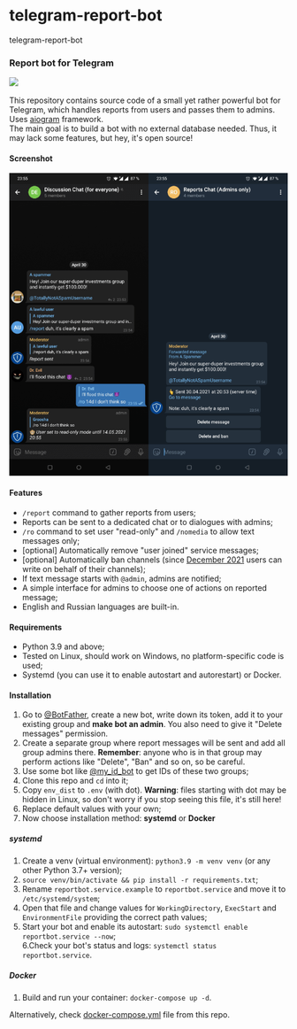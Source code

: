 # telegram-report-bot
 telegram-report-bot
### Report bot for Telegram

<a href="https://hub.docker.com/r/alphashell/telegram-report-bot"><img src="https://img.shields.io/badge/Docker%20Hub-telegram--report--bot-blue"></a> 

This repository contains source code of a small yet rather powerful bot for Telegram, which handles reports from users and passes them to admins. 
Uses [aiogram](https://github.com/aiogram/aiogram) framework.  
The main goal is to build a bot with no external database needed. Thus, it may lack some features, but hey, it's open source!

#### Screenshot

![Left - main group. Right - group for admins only. If you don't see this image, please check GitHub repo](screenshots/cover.png)

#### Features
* `/report` command to gather reports from users;  
* Reports can be sent to a dedicated chat or to dialogues with admins;  
* `/ro` command to set user "read-only" and `/nomedia` to allow text messages only;
* [optional] Automatically remove "user joined" service messages;  
* [optional] Automatically ban channels (since 
[December 2021](https://telegram.org/blog/protected-content-delete-by-date-and-more#anonymous-posting-in-public-groups) 
users can write on behalf of their channels);  
* If text message starts with `@admin`, admins are notified;  
* A simple interface for admins to choose one of actions on reported message;  
* English and Russian languages are built-in.

#### Requirements
* Python 3.9 and above;  
* Tested on Linux, should work on Windows, no platform-specific code is used;  
* Systemd (you can use it to enable autostart and autorestart) or Docker.

#### Installation  
1. Go to [@BotFather](https://t.me/telegram), create a new bot, write down its token, add it to your existing group 
and **make bot an admin**. You also need to give it "Delete messages" permission.  
2. Create a separate group where report messages will be sent and add all group admins there. 
**Remember**: anyone who is in that group may perform actions like "Delete", "Ban" and so on, so be careful.  
3. Use some bot like [@my_id_bot](https://t.me/my_id_bot) to get IDs of these two groups;  
4. Clone this repo and `cd` into it;  
5. Copy `env_dist` to `.env` (with dot). **Warning**: files starting with dot may be hidden in Linux, 
so don't worry if you stop seeing this file, it's still here!  
6. Replace default values with your own;  
7. Now choose installation method: **systemd** or **Docker**

##### systemd
1. Create a venv (virtual environment): `python3.9 -m venv venv` (or any other Python 3.7+ version);  
2. `source venv/bin/activate && pip install -r requirements.txt`;
3. Rename  `reportbot.service.example` to `reportbot.service` and move it to `/etc/systemd/system`;  
4. Open that file and change values for `WorkingDirectory`, `ExecStart` and `EnvironmentFile` providing the correct 
path values;  
5. Start your bot and enable its autostart: `sudo systemctl enable reportbot.service --now`;  
6.Check your bot's status and logs: `systemctl status reportbot.service`.

##### Docker
1. Build and run your container: `docker-compose up -d`.

Alternatively, check [docker-compose.yml](docker-compose.yml) file from this repo.